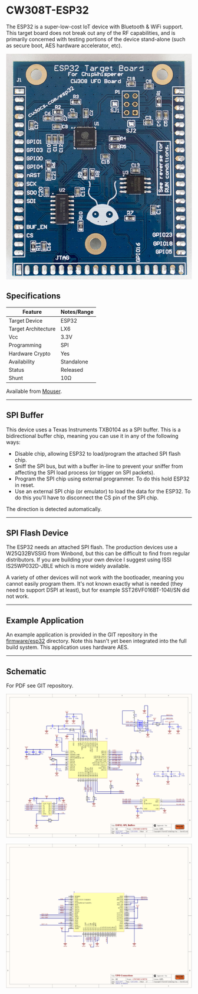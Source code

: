 # CW308T-ESP32

The ESP32 is a super-low-cost IoT device with Bluetooth & WiFi support.
This target board does not break out any of the RF capabilities, and is
primarily concerned with testing portions of the device stand-alone
(such as secure boot, AES hardware accelerator, etc).

![](Images/ESP32_topdown_web.jpg)

## Specifications

| Feature | Notes/Range |
|---------|----------|
| Target Device | ESP32 |
| Target Architecture | LX6 |
| Vcc | 3.3V |
| Programming | SPI |
| Hardware Crypto | Yes |
| Availability | Standalone |
| Status | Released |
| Shunt | 10Ω |

Available from [Mouser](https://www.mouser.com/ProductDetail/NewAE/NAE-CW308T-ESP32?qs=r5DSvlrkXmJS2elCEG0eoA%3D%3D).

---

## SPI Buffer

This device uses a Texas Instruments TXB0104 as a SPI buffer. This is a
bidirectional buffer chip, meaning you can use it in any of the
following ways:

  - Disable chip, allowing ESP32 to load/program the attached SPI flash
    chip.
  - Sniff the SPI bus, but with a buffer in-line to prevent your sniffer
    from affecting the SPI load process (or trigger on SPI packets).
  - Program the SPI chip using external programmer. To do this hold
    ESP32 in reset.
  - Use an external SPI chip (or emulator) to load the data for the
    ESP32. To do this you'll have to disconnect the CS pin of the SPI
    chip.

The direction is detected automatically.

---

## SPI Flash Device

The ESP32 needs an attached SPI flash. The production devices use a
W25Q32BVSSIG from Winbond, but this can be difficult to find from
regular distributors. If you are building your own device I suggest
using ISSI IS25WP032D-JBLE which is more widely available.

A variety of other devices will not work with the bootloader, meaning
you cannot easily program them. It's not known exactly what is needed
(they need to support DSPI at least), but for example
SST26VF016BT-104I/SN did not work.

---

## Example Application

An example application is provided in the GIT repository in the
[firmware/esp32](https://github.com/newaetech/chipwhisperer/tree/develop/hardware/victims/firmware/esp32)
directory. Note this hasn't yet been integrated into the full build
system. This application uses hardware AES.

---

## Schematic

For PDF see GIT repository.

![CW308T-ESP32-02\_schematic\_Page\_2.png](Images/CW308T-ESP32-02_schematic_Page_2.png
"CW308T-ESP32-02_schematic_Page_2.png")

![CW308T-ESP32-02\_schematic\_Page\_1.png](Images/CW308T-ESP32-02_schematic_Page_1.png
"CW308T-ESP32-02_schematic_Page_1.png")
